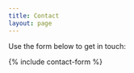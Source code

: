 ```yaml
---
title: Contact
layout: page
---
```


<p style="margin-top: 1em;">Use the form below to get in touch:</p>

{% include contact-form %}